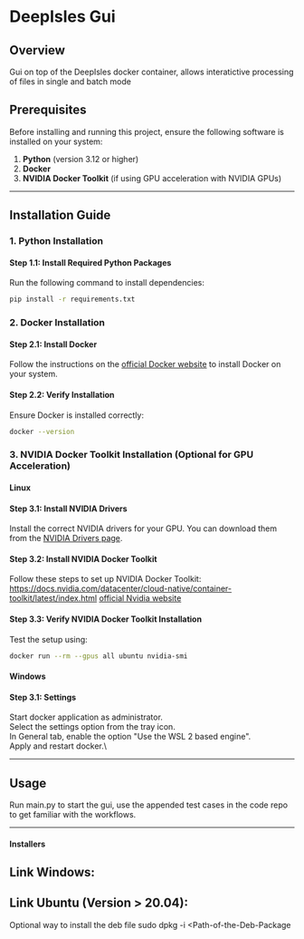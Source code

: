 # DeepIsles Gui

## Overview
Gui on top of the DeepIsles docker container, allows interatictive processing of files in single and batch mode

## Prerequisites
Before installing and running this project, ensure the following software is installed on your system:

1. **Python** (version 3.12 or higher)
2. **Docker**
3. **NVIDIA Docker Toolkit** (if using GPU acceleration with NVIDIA GPUs)

---

## Installation Guide

### 1. Python Installation

#### Step 1.1: Install Required Python Packages
Run the following command to install dependencies:
```bash
pip install -r requirements.txt
```

### 2. Docker Installation

#### Step 2.1: Install Docker
Follow the instructions on the [official Docker website](https://www.docker.com/products/docker-desktop) to install Docker on your system.

#### Step 2.2: Verify Installation
Ensure Docker is installed correctly:
```bash
docker --version
```

### 3. NVIDIA Docker Toolkit Installation (Optional for GPU Acceleration)

#### Linux
#### Step 3.1: Install NVIDIA Drivers
Install the correct NVIDIA drivers for your GPU. You can download them from the [NVIDIA Drivers page](https://www.nvidia.com/Download/index.aspx).

#### Step 3.2: Install NVIDIA Docker Toolkit
Follow these steps to set up NVIDIA Docker Toolkit:
https://docs.nvidia.com/datacenter/cloud-native/container-toolkit/latest/index.html
[official Nvidia website]([https://www.docker.com/products/docker-desktop](https://docs.nvidia.com/datacenter/cloud-native/container-toolkit/latest/index.html))

#### Step 3.3: Verify NVIDIA Docker Toolkit Installation
Test the setup using:
```bash
docker run --rm --gpus all ubuntu nvidia-smi
```

#### Windows
#### Step 3.1: Settings
Start docker application as administrator.\
Select the settings option from the tray icon.\
In General tab, enable the option "Use the WSL 2 based engine".\
Apply and restart docker.\


---

## Usage
Run main.py to start the gui, use the appended test cases in the code repo to get familiar with the workflows.

---

#### Installers
## Link Windows:
## Link Ubuntu (Version > 20.04):
Optional way to install the deb file sudo dpkg -i <Path-of-the-Deb-Package

